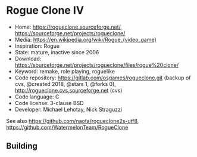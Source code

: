 # Rogue Clone IV

- Home: https://rogueclone.sourceforge.net/, https://sourceforge.net/projects/rogueclone/
- Media: https://en.wikipedia.org/wiki/Rogue_(video_game)
- Inspiration: Rogue
- State: mature, inactive since 2006
- Download: https://sourceforge.net/projects/rogueclone/files/rogue%20clone/
- Keyword: remake, role playing, roguelike
- Code repository: https://gitlab.com/osgames/rogueclone.git (backup of cvs, @created 2018, @stars 1, @forks 0), http://rogueclone.cvs.sourceforge.net (cvs)
- Code language: C
- Code license: 3-clause BSD
- Developer: Michael Lehotay, Nick Straguzzi

See also https://github.com/naota/rogueclone2s-utf8, https://github.com/WatermelonTeam/RogueClone

## Building
